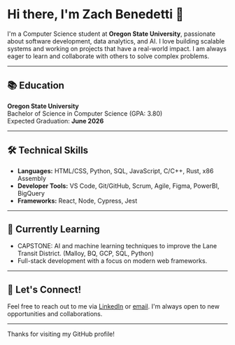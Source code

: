 # Hi there, I'm Zach Benedetti 👋

I'm a Computer Science student at **Oregon State University**, passionate about software development, data analytics, and AI. I love building scalable systems and working on projects that have a real-world impact. I am always eager to learn and collaborate with others to solve complex problems.

---

## 📚 Education

**Oregon State University**  
Bachelor of Science in Computer Science (GPA: 3.80)  
Expected Graduation: **June 2026**

---

## 🛠️ Technical Skills

- **Languages:** HTML/CSS, Python, SQL, JavaScript, C/C++, Rust, x86 Assembly
- **Developer Tools:** VS Code, Git/GitHub, Scrum, Agile, Figma, PowerBI, BigQuery
- **Frameworks:** React, Node, Cypress, Jest

---

## 🌱 Currently Learning

- CAPSTONE: AI and machine learning techniques to improve the Lane Transit District. (Malloy, BQ, GCP, SQL, Python)
- Full-stack development with a focus on modern web frameworks.

---

## 🤝 Let's Connect!

Feel free to reach out to me via [LinkedIn](https://linkedin.com/in/zach-benedetti-ln) or [email](mailto:zsbenedetti@gmail.com). I'm always open to new opportunities and collaborations.

---

Thanks for visiting my GitHub profile!

<!---
benedetz/benedetz is a ✨ special ✨ repository because its `README.md` (this file) appears on your GitHub profile.
You can click the Preview link to take a look at your changes.
--->
